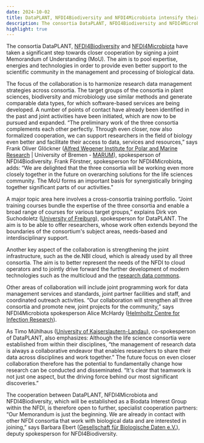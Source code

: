 ```yaml
---
date: 2024-10-02
title: DataPLANT, NFDI4Biodiversity and NFDI4Microbiota intensify their collaboration as Biodata Interest Group
description: The consortia DataPLANT, NFDI4Biodiversity and NFDI4Microbiota have taken a significant step towards closer cooperation by signing a joint Memorandum of Understanding (MoU). The aim is...
highlight: true
---
```


The consortia DataPLANT, [NFDI4Biodiversity](https://www.nfdi4biodiversity.org/en/) and [NFDI4Microbiota](https://nfdi4microbiota.de/) have taken a significant step towards closer cooperation by signing a joint Memorandum of Understanding (MoU). The aim is to pool expertise, energies and technologies in order to provide even better support to the scientific community in the management and processing of biological data.

The focus of the collaboration is to harmonize research data management strategies across consortia. The target groups of the consortia in plant sciences, biodiversity and microbiology use similar methods and generate comparable data types, for which software-based services are being developed. A number of points of contact have already been identified in the past and joint activities have been initiated, which are now to be pursued and expanded. “The preliminary work of the three consortia complements each other perfectly. Through even closer, now also formalized cooperation, we can support researchers in the field of biology even better and facilitate their access to data, services and resources,” says Frank Oliver Glöckner ([Alfred Wegener Institute for Polar and Marine Research](https://www.awi.de/en/) | University of Bremen - [MARUM](https://www.marum.de/en/index.html)), spokesperson of NFDI4Biodiversity. Frank Förstner, spokesperson for NFDI4Microbiota, adds: “We are delighted that the three consortia will be working even more closely together in the future on overarching solutions for the life sciences community. The MoU forms an important basis for synergistically bringing together significant parts of our activities.”

A major topic area here involves a cross-consortia training portfolio. “Joint training courses bundle the expertise of the three consortia and enable a broad range of courses for various target groups,” explains Dirk von Suchodoletz ([University of Freiburg](https://uni-freiburg.de/en/)), spokesperson for DataPLANT. The aim is to be able to offer researchers, whose work often extends beyond the boundaries of the consortium's subject areas, needs-based and interdisciplinary support.

Another key aspect of the collaboration is strengthening the joint infrastructure, such as the de.NBI cloud, which is already used by all three consortia. The aim is to better represent the needs of the NFDI to cloud operators and to jointly drive forward the further development of modern technologies such as the multicloud and the [research data commons](https://kb.gfbio.org/pages/viewpage.action?pageId=113904360).

Other areas of collaboration will include joint programming work for data management services and standards, joint partner facilities and staff, and coordinated outreach activities. “Our collaboration will strengthen all three consortia and promote new, joint projects for the community,” says NFDI4Microbiota spokesperson Alice McHardy ([Helmholtz Centre for Infection Research](https://www.helmholtz-hzi.de/en/)).

As Timo Mühlhaus ([University of Kaiserslautern-Landau](https://rptu.de/en/)), co-spokesperson of DataPLANT, also emphasizes: Although the life science consortia were established from within their disciplines, “the management of research data is always a collaborative endeavor that enables researchers to share their data across disciplines and work together.” The future focus on even closer collaboration therefore has the potential to fundamentally change how research can be conducted and disseminated. “It's clear that teamwork is not just one aspect, but the driving force behind our most significant discoveries.”

The cooperation between DataPLANT, NFDI4Microbiota and NFDI4Biodiversity, which will be established as a Biodata Interest Group within the NFDI, is therefore open to further, specialist cooperation partners: “Our Memorandum is just the beginning. We are already in contact with other NFDI consortia that work with biological data and are interested in joining,” says Barbara Ebert ([Gesellschaft für Biologische Daten e.V.](https://www.gfbio.org/gfbio_ev/)), deputy spokesperson for NFDI4Biodiversity.